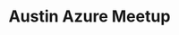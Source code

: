 ---
state: [ Virtual, TX ]
region: [ Virtual, Austin ]
title: Austin Azure Meetup
group_url: https://www.meetup.com/azureaustin/
topics: [ azure, cloud, webdev, microsoft ]
---